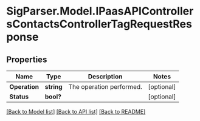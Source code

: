 # SigParser.Model.IPaasAPIControllersContactsControllerTagRequestResponse
## Properties

Name | Type | Description | Notes
------------ | ------------- | ------------- | -------------
**Operation** | **string** | The operation performed. | [optional] 
**Status** | **bool?** |  | [optional] 

[[Back to Model list]](../README.md#documentation-for-models) [[Back to API list]](../README.md#documentation-for-api-endpoints) [[Back to README]](../README.md)

